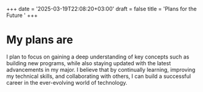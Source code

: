 +++
date = '2025-03-19T22:08:20+03:00'
draft = false
title = 'Plans for the Future '
+++
# My plans are 
I plan to focus on gaining a deep understanding of key concepts such as building new programs, while also staying updated with the latest advancements in my major. I believe that by continually learning, improving my technical skills, and collaborating with others, I can build a successful career in the ever-evolving world of technology.